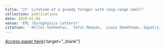 ```yaml
---
title: "27- Lifetime of a greedy forager with long-range smell"
collection: publications
date: 2020-01-01
venue: 'EPL (Europhysics Letters)'
citation: ' Hillel Sanhedrai,  Yafit Maayan,  Louis Shekhtman, &quot;Lifetime of a greedy forager with long-range smell.&quot; EPL (Europhysics Letters), 2020.'
---
```

[Access paper here](https://iopscience.iop.org/article/10.1209/0295-5075/128/60003/meta?casa_token=4Lo05sXq0BUAAAAA:RdujlpAzYFLNNjlN0XbzXq3cOFpBfJc4v17V2rdQYwRH4VNfxmDc_imksgd26Uv0isfE7e7-tiQ2uUZLGX4){:target="_blank"}
